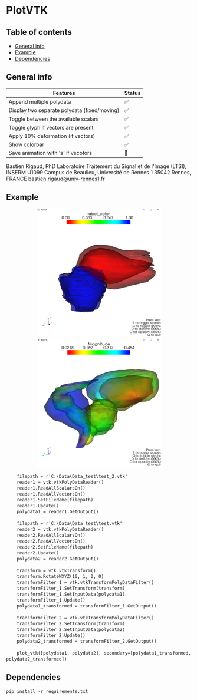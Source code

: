 # PlotVTK

## Table of contents

* [General info](#general-info)
* [Example](#example)
* [Dependencies](#dependencies)

## General info

| Features                                     | Status             |
|----------------------------------------------|--------------------|
| Append multiple polydata                     | :white_check_mark: |
| Display two separate polydata (fixed/moving) | :white_check_mark: |
| Toggle between the available scalars         | :white_check_mark: |
| Toggle glyph if vectors are present          | :white_check_mark: |
| Apply 10% deformation (if vectors)           | :white_check_mark: |
| Show colorbar                                | :white_check_mark: |
| Save animation with 'a' if vecotors          | :construction:     |

Bastien Rigaud, PhD Laboratoire Traitement du Signal et de l'Image (LTSI), INSERM U1099 Campus de Beaulieu, Université
de Rennes 1 35042 Rennes, FRANCE bastien.rigaud@univ-rennes1.fr

## Example

<p align="center">
<img src="example/plot.PNG" height=350>    
<img src="example/plot_dvf.PNG" height=350>
</p>

```
    filepath = r'C:\Data\Data_test\test_2.vtk'
    reader1 = vtk.vtkPolyDataReader()
    reader1.ReadAllScalarsOn()
    reader1.ReadAllVectorsOn()
    reader1.SetFileName(filepath)
    reader1.Update()
    polydata1 = reader1.GetOutput()

    filepath = r'C:\Data\Data_test\test.vtk'
    reader2 = vtk.vtkPolyDataReader()
    reader2.ReadAllScalarsOn()
    reader2.ReadAllVectorsOn()
    reader2.SetFileName(filepath)
    reader2.Update()
    polydata2 = reader2.GetOutput()

    transform = vtk.vtkTransform()
    transform.RotateWXYZ(10, 1, 0, 0)
    transformFilter_1 = vtk.vtkTransformPolyDataFilter()
    transformFilter_1.SetTransform(transform)
    transformFilter_1.SetInputData(polydata1)
    transformFilter_1.Update()
    polydata1_transformed = transformFilter_1.GetOutput()

    transformFilter_2 = vtk.vtkTransformPolyDataFilter()
    transformFilter_2.SetTransform(transform)
    transformFilter_2.SetInputData(polydata2)
    transformFilter_2.Update()
    polydata2_transformed = transformFilter_2.GetOutput()

    plot_vtk([polydata1, polydata2], secondary=[polydata1_transformed, polydata2_transformed])
```

## Dependencies

```
pip install -r requirements.txt
```
